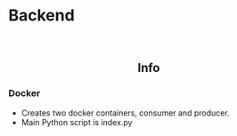 # Backend


</br>


## <div align="center"> Info </div>


### Docker
* Creates two docker containers, consumer and producer.
* Main Python script is index.py
